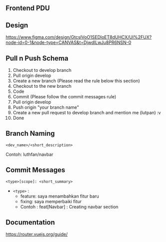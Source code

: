 ## Frontend PDU

## Design

https://www.figma.com/design/GtcslVoO1SEDloET8dUHCX/UI%2FUX?node-id=0-1&node-type=CANVAS&t=DjwdILwJu8PR6NSN-0

## Pull n Push Schema

1. Checkout to develop branch
2. Pull origin develop
3. Create a new branch (Please read the rule below this section)
4. Checkout to the new branch
5. Code
6. Commit (Please follow the commit messages rule)
7. Pull origin develop
8. Push origin "your branch name"
9. Create a new pull request to develop branch and mention me (lutpan) :v
10. Done

## Branch Naming

`<dev_name>/<short_description>`

Contoh: luthfan/navbar <br/>

## Commit Messages

`<type>[scope]: <short_summary>` <br/>

- `<type>` :
  - feature: saya menambahkan fitur baru
  - fixing: saya memperbaiki fitur
  - Contoh : feat[Navbar] : Creating navbar section

## Documentation

https://router.vuejs.org/guide/
